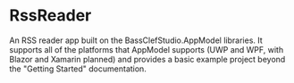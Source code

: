 # RssReader
An RSS reader app built on the BassClefStudio.AppModel libraries. It supports all of the platforms that AppModel supports (UWP and WPF, with Blazor and Xamarin planned) and provides a basic example project beyond the "Getting Started" documentation.
